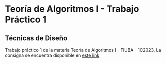 # Teoría de Algoritmos I - Trabajo Práctico 1

## Técnicas de Diseño

Trabajo práctico 1 de la materia Teoría de Algoritmos I - FIUBA - 1C2023. La consigna se encuentra disponible en [este link](https://drive.google.com/file/d/1NMs_1B04UmPFnm3nxvvThw1f0vA6xWyW/view)
